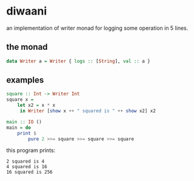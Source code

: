 # diwaani

an implementation of writer monad for logging some operation in 5 lines.

## the monad

```haskell
data Writer a = Writer { logs :: [String], val :: a }
```

## examples

```haskell
square :: Int -> Writer Int
square x =
    let x2 = x * x
     in Writer [show x ++ " squared is " ++ show x2] x2

main :: IO ()
main = do
    print $
        pure 2 >>= square >>= square >>= square
```

this program prints:

```
2 squared is 4
4 squared is 16
16 squared is 256
```
